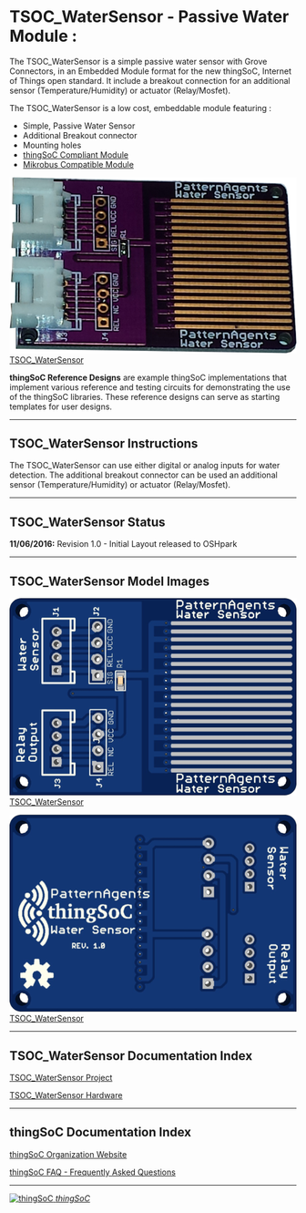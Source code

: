 # TSOC_WaterSensor - Passive Water Module :


The TSOC_WaterSensor is a simple passive water sensor with Grove Connectors, 
in an Embedded Module format for the new thingSoC, Internet of Things open standard.
It include a breakout connection for an additional sensor (Temperature/Humidity) or actuator (Relay/Mosfet).


The TSOC_WaterSensor is a low cost, embeddable module featuring :

* Simple, Passive Water Sensor
* Additional Breakout connector
* Mounting holes
* [thingSoC Compliant Module](http://www.thingsoc.com)
* [Mikrobus Compatible Module](http://www.mikroe.com/mikrobus/) 


[![thingSoC TSOC_WaterSensor](https://raw.githubusercontent.com/thingSoC/TSOC_WaterSensor/master/TSOC_WaterSensor/images/product/TSOC_WaterSensor.png?raw=true)TSOC_WaterSensor](https://github.com/thingSoC/TSOC_WaterSensor)

**thingSoC Reference Designs** are example thingSoC implementations that implement
various reference and testing circuits for demonstrating the use of the thingSoC libraries.
These reference designs can serve as starting templates for user designs.

---------------------------------------

## TSOC_WaterSensor Instructions

The TSOC_WaterSensor can use either digital or analog inputs for water detection.
The additional breakout connector can be used an additional sensor (Temperature/Humidity) or actuator (Relay/Mosfet).

---------------------------------------

## TSOC_WaterSensor Status <a name="TSOC_WaterSensor_status"/>

**11/06/2016:** 
Revision 1.0 - Initial Layout released to OSHpark

---------------------------------------
## TSOC_WaterSensor Model Images


[![thingSoC TSOC_WaterSensor](https://raw.githubusercontent.com/thingSoC/TSOC_WaterSensor/master/TSOC_WaterSensor/images/TSOC_WaterSensor_top.png?raw=true)TSOC_WaterSensor](https://github.com/thingSoC/TSOC_WaterSensor)


[![thingSoC TSOC_WaterSensor](https://raw.githubusercontent.com/thingSoC/TSOC_WaterSensor/master/TSOC_WaterSensor/images/TSOC_WaterSensor_bot.png?raw=true)TSOC_WaterSensor](https://github.com/thingSoC/TSOC_WaterSensor)


---------------------------------------

## TSOC_WaterSensor Documentation Index <a name="TSOC_WaterSensor_documentation_index"/>

[TSOC_WaterSensor Project](http://thingsoc.github.io/projects/TSOC_WaterSensor.html)

[TSOC_WaterSensor Hardware](https://github.com/thingSoC/TSOC_WaterSensor/tree/master/TSOC_WaterSensor/hardware)


---------------------------------------

## thingSoC Documentation Index <a name="thingSoC_documentation_index"/>

[thingSoC Organization Website](http://thingSoC.github.io)

[thingSoC FAQ - Frequently Asked Questions](http://thingsoc.github.io/support/faq.html)

---------------------------------------

[![thingSoC](http://thingsoc.github.io/img/projects/thingSoC/thingSoC_thumb.png?raw=true) 
*thingSoC*](http://thingsoc.github.io)
